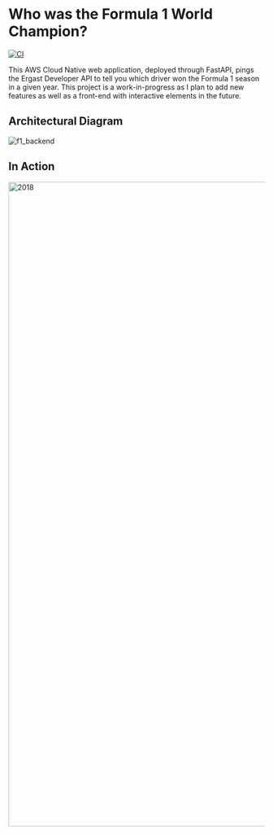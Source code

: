 # Who was the Formula 1 World Champion?

[![CI](https://github.com/dai-anna/FantasyF1TeamGenerator/actions/workflows/main.yml/badge.svg)](https://github.com/dai-anna/FantasyF1TeamGenerator/actions/workflows/main.yml)

This AWS Cloud Native web application, deployed through FastAPI, pings the Ergast Developer API to tell you which driver won the Formula 1 season in a given year. This project is a work-in-progress as I plan to add new features as well as a front-end with interactive elements in the future.

## Architectural Diagram
![f1_backend](https://user-images.githubusercontent.com/89488845/164999928-17d98539-181a-42c3-865c-d724cde07784.png)

## In Action
<img width="1267" alt="2018" src="https://user-images.githubusercontent.com/89488845/164879078-c4df4713-1571-4815-ad87-0a6b116948e3.png">
